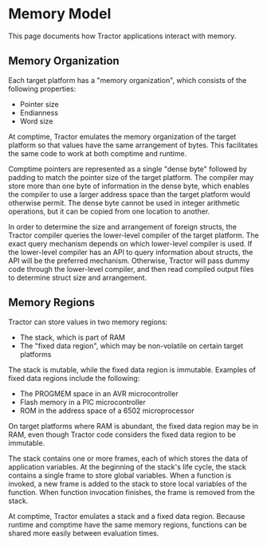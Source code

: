 
# Memory Model

This page documents how Tractor applications interact with memory.

## Memory Organization

Each target platform has a "memory organization", which consists of the following properties:

* Pointer size
* Endianness
* Word size

At comptime, Tractor emulates the memory organization of the target platform so that values have the same arrangement of bytes. This facilitates the same code to work at both comptime and runtime.

Comptime pointers are represented as a single "dense byte" followed by padding to match the pointer size of the target platform. The compiler may store more than one byte of information in the dense byte, which enables the compiler to use a larger address space than the target platform would otherwise permit. The dense byte cannot be used in integer arithmetic operations, but it can be copied from one location to another.

In order to determine the size and arrangement of foreign structs, the Tractor compiler queries the lower-level compiler of the target platform. The exact query mechanism depends on which lower-level compiler is used. If the lower-level compiler has an API to query information about structs, the API will be the preferred mechanism. Otherwise, Tractor will pass dummy code through the lower-level compiler, and then read compiled output files to determine struct size and arrangement.

## Memory Regions

Tractor can store values in two memory regions:

* The stack, which is part of RAM
* The "fixed data region", which may be non-volatile on certain target platforms

The stack is mutable, while the fixed data region is immutable. Examples of fixed data regions include the following:

* The PROGMEM space in an AVR microcontroller
* Flash memory in a PIC microcontroller
* ROM in the address space of a 6502 microprocessor

On target platforms where RAM is abundant, the fixed data region may be in RAM, even though Tractor code considers the fixed data region to be immutable.

The stack contains one or more frames, each of which stores the data of application variables. At the beginning of the stack's life cycle, the stack contains a single frame to store global variables. When a function is invoked, a new frame is added to the stack to store local variables of the function. When function invocation finishes, the frame is removed from the stack.

At comptime, Tractor emulates a stack and a fixed data region. Because runtime and comptime have the same memory regions, functions can be shared more easily between evaluation times.



